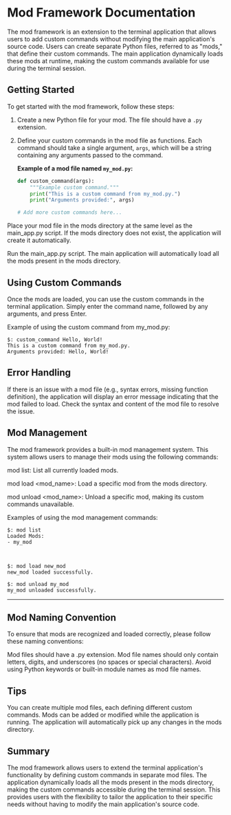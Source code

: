 # Mod Framework Documentation

The mod framework is an extension to the terminal application that allows users to add custom commands without modifying the main application's source code. Users can create separate Python files, referred to as "mods," that define their custom commands. The main application dynamically loads these mods at runtime, making the custom commands available for use during the terminal session.

## Getting Started

To get started with the mod framework, follow these steps:

1. Create a new Python file for your mod. The file should have a `.py` extension.

2. Define your custom commands in the mod file as functions. Each command should take a single argument, `args`, which will be a string containing any arguments passed to the command.

   **Example of a mod file named `my_mod.py`:**

   ```python
   def custom_command(args):
       """Example custom command."""
       print("This is a custom command from my_mod.py.")
       print("Arguments provided:", args)

   # Add more custom commands here...
   
Place your mod file in the mods directory at the same level as the main_app.py script. If the mods directory does not exist, the application will create it automatically.

Run the main_app.py script. The main application will automatically load all the mods present in the mods directory.

## Using Custom Commands
Once the mods are loaded, you can use the custom commands in the terminal application. Simply enter the command name, followed by any arguments, and press Enter.

Example of using the custom command from my_mod.py:
~~~
$: custom_command Hello, World!
This is a custom command from my_mod.py.
Arguments provided: Hello, World!
~~~


## Error Handling
If there is an issue with a mod file (e.g., syntax errors, missing function definition), the application will display an error message indicating that the mod failed to load. Check the syntax and content of the mod file to resolve the issue.

## Mod Management
The mod framework provides a built-in mod management system. This system allows users to manage their mods using the following commands:

mod list: List all currently loaded mods.

mod load <mod_name>: Load a specific mod from the mods directory.

mod unload <mod_name>: Unload a specific mod, making its custom commands unavailable.

Examples of using the mod management commands:
~~~
$: mod list
Loaded Mods:
- my_mod



$: mod load new_mod
new_mod loaded successfully.

$: mod unload my_mod
my_mod unloaded successfully.
~~~
------------------------------
## Mod Naming Convention
To ensure that mods are recognized and loaded correctly, please follow these naming conventions:

Mod files should have a .py extension.
Mod file names should only contain letters, digits, and underscores (no spaces or special characters).
Avoid using Python keywords or built-in module names as mod file names.

## Tips
You can create multiple mod files, each defining different custom commands.
Mods can be added or modified while the application is running. The application will automatically pick up any changes in the mods directory.

## Summary
The mod framework allows users to extend the terminal application's functionality by defining custom commands in separate mod files. The application dynamically loads all the mods present in the mods directory, making the custom commands accessible during the terminal session. This provides users with the flexibility to tailor the application to their specific needs without having to modify the main application's source code.

